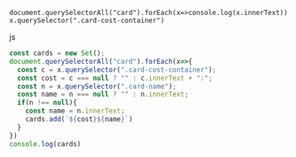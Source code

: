 
`document.querySelectorAll("card").forEach(x=>console.log(x.innerText))`
`x.querySelector(".card-cost-container")`

js

```javascript
const cards = new Set();
document.querySelectorAll("card").forEach(x=>{
  const c = x.querySelector(".card-cost-container");
  const cost = c === null ? "" : c.innerText + ":";
  const n = x.querySelector(".card-name");
  const name = n === null ? "" : n.innerText;
  if(n !== null){
    const name = n.innerText;
    cards.add(`${cost}${name}`)
  }
})
console.log(cards)
```

